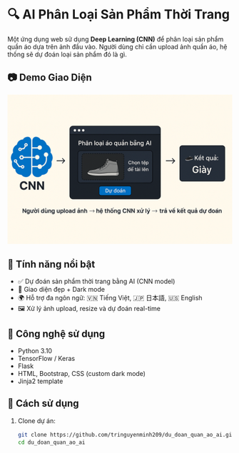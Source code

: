 # 🔍 AI Phân Loại Sản Phẩm Thời Trang

Một ứng dụng web sử dụng **Deep Learning (CNN)** để phân loại sản phẩm quần áo dựa trên ảnh đầu vào. Người dùng chỉ cần upload ảnh quần áo, hệ thống sẽ dự đoán loại sản phẩm đó là gì.

## 📷 Demo Giao Diện

<img src="static/demo.png" width="600">

## 🌟 Tính năng nổi bật

- ✅ Dự đoán sản phẩm thời trang bằng AI (CNN model)
- 🌙 Giao diện đẹp + Dark mode
- 🌍 Hỗ trợ đa ngôn ngữ: 🇻🇳 Tiếng Việt, 🇯🇵 日本語, 🇺🇸 English
- 🖼️ Xử lý ảnh upload, resize và dự đoán real-time

## 🧠 Công nghệ sử dụng

- Python 3.10
- TensorFlow / Keras
- Flask
- HTML, Bootstrap, CSS (custom dark mode)
- Jinja2 template

## 🚀 Cách sử dụng

1. Clone dự án:
   ```bash
   git clone https://github.com/tringuyenminh209/du_doan_quan_ao_ai.git
   cd du_doan_quan_ao_ai
